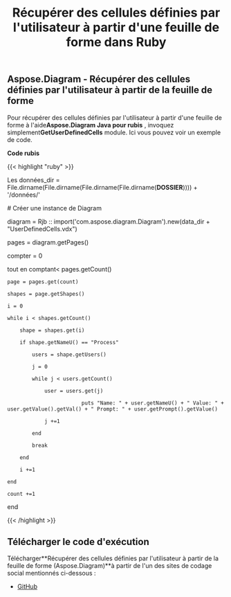 ﻿---
title: Récupérer des cellules définies par l'utilisateur à partir d'une feuille de forme dans Ruby
type: docs
weight: 30
url: /fr/java/retrieve-user-defined-cells-from-shapesheet-in-ruby/
---
## **Aspose.Diagram - Récupérer des cellules définies par l'utilisateur à partir de la feuille de forme**
 Pour récupérer des cellules définies par l'utilisateur à partir d'une feuille de forme à l'aide**Aspose.Diagram Java pour rubis** , invoquez simplement**GetUserDefinedCells** module. Ici vous pouvez voir un exemple de code.

**Code rubis**

{{< highlight "ruby" >}}

 Les données_dir = File.dirname(File.dirname(File.dirname(File.dirname(__DOSSIER__)))) + '/données/'

\# Créer une instance de Diagram

diagram = Rjb :: import('com.aspose.diagram.Diagram').new(data_dir + "UserDefinedCells.vdx")

pages = diagram.getPages()

compter = 0

 tout en comptant< pages.getCount()

    page = pages.get(count)

    shapes = page.getShapes()

    i = 0

    while i < shapes.getCount()

        shape = shapes.get(i)

        if shape.getNameU() == "Process"

            users = shape.getUsers()

            j = 0

            while j < users.getCount()

                user = users.get(j)

                            puts "Name: " + user.getNameU() + " Value: " + user.getValue().getVal() + " Prompt: " + user.getPrompt().getValue()

                j +=1

            end

            break

        end

        i +=1

    end

    count +=1

end

{{< /highlight >}}
## **Télécharger le code d'exécution**
 Télécharger**Récupérer des cellules définies par l'utilisateur à partir de la feuille de forme (Aspose.Diagram)**à partir de l'un des sites de codage social mentionnés ci-dessous :

- [GitHub](https://github.com/asposediagram/Aspose.Diagram-for-Java/blob/master/Plugins/Aspose_Diagram_Java_for_Ruby/lib/asposediagramjava/UserDefinedCells/getuserdefinedcells.rb)
